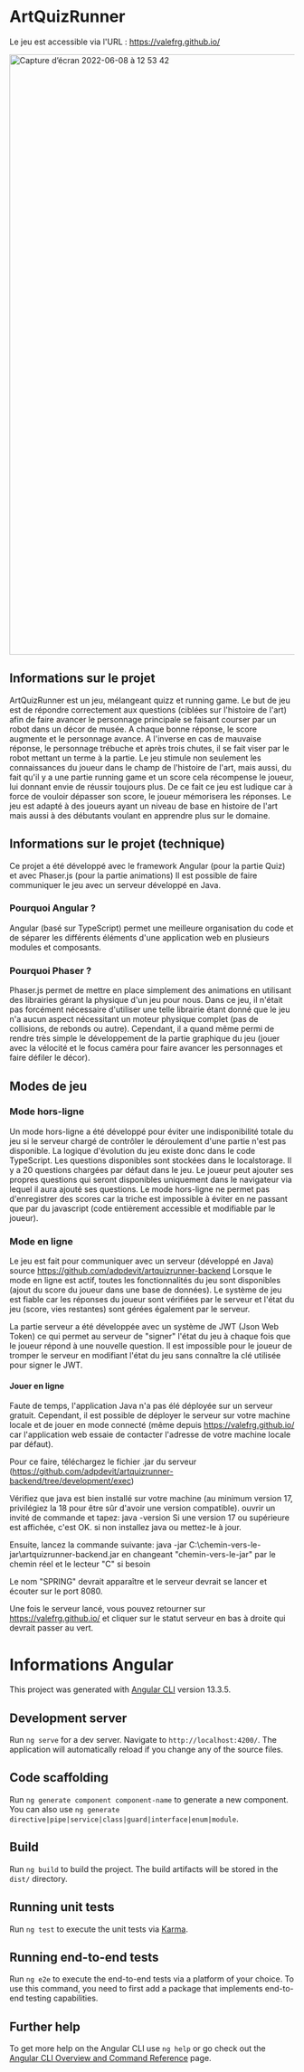 # ArtQuizRunner

Le jeu est accessible via l'URL : https://valefrg.github.io/ 


<img width="1062" alt="Capture d’écran 2022-06-08 à 12 53 42" src="https://user-images.githubusercontent.com/104926647/172599549-9b217fff-1e41-4e5c-9dff-7a048d8b7fc0.png">


## Informations sur le projet 

ArtQuizRunner est un jeu, mélangeant quizz et running game. Le but de jeu est de répondre correctement aux questions (ciblées sur l'histoire de l'art) afin de faire avancer le personnage principale se faisant courser par un robot dans un décor de musée. A chaque bonne réponse, le score augmente et le personnage avance. A l'inverse en cas de mauvaise réponse, le personnage trébuche et après trois chutes, il se fait viser par le robot mettant un terme à la partie.  Le jeu stimule non seulement les connaissances du joueur dans le champ de l'histoire de l'art, mais aussi, du fait qu'il y a une partie running game et un score cela récompense le joueur, lui donnant envie de réussir toujours plus. De ce fait ce jeu est ludique car à force de vouloir dépasser son score, le joueur mémorisera les réponses. Le jeu est adapté à des joueurs ayant un niveau de base en histoire de l'art mais aussi à des débutants voulant en apprendre plus sur le domaine. 

## Informations sur le projet (technique)

Ce projet a été développé avec le framework Angular (pour la partie Quiz) et avec Phaser.js (pour la partie animations)
Il est possible de faire communiquer le jeu avec un serveur développé en Java.

### Pourquoi Angular ?

Angular (basé sur TypeScript) permet une meilleure organisation du code et de séparer les différents éléments d'une application web en plusieurs modules et composants.

### Pourquoi Phaser ?

Phaser.js permet de mettre en place simplement des animations en utilisant des librairies gérant la physique d'un jeu pour nous. Dans ce jeu, il n'était pas forcément
nécessaire d'utiliser une telle librairie étant donné que le jeu n'a aucun aspect nécessitant un moteur physique complet (pas de collisions, de rebonds ou autre). 
Cependant, il a quand même permi de rendre très simple le développement de la partie graphique du jeu (jouer avec la vélocité et le focus caméra 
pour faire avancer les personnages et faire défiler le décor).

## Modes de jeu

### Mode hors-ligne

Un mode hors-ligne a été développé pour éviter une indisponibilité totale du jeu si le serveur chargé de contrôler le déroulement d'une partie n'est pas disponible. La logique d'évolution
du jeu existe donc dans le code TypeScript. Les questions disponibles sont stockées dans le localstorage. Il y a 20 questions chargées par défaut dans le jeu. Le joueur peut ajouter ses propres 
questions qui seront disponibles uniquement dans le navigateur via lequel il aura ajouté ses questions. Le mode hors-ligne ne permet pas d'enregistrer des scores car la triche est impossible à 
éviter en ne passant que par du javascript (code entièrement accessible et modifiable par le joueur).

### Mode en ligne

Le jeu est fait pour communiquer avec un serveur (développé en Java) source https://github.com/adpdevit/artquizrunner-backend
Lorsque le mode en ligne est actif, toutes les fonctionnalités du jeu sont disponibles (ajout du score du joueur dans une base de données). 
Le système de jeu est fiable car les réponses du joueur sont vérifiées par le serveur et l'état du jeu (score, vies restantes) sont gérées
également par le serveur.

La partie serveur a été développée avec un système de JWT (Json Web Token) ce qui permet au serveur de "signer" l'état du jeu à chaque fois que le
joueur répond à une nouvelle question. Il est impossible pour le joueur de tromper le serveur en modifiant l'état du jeu sans connaître la clé
utilisée pour signer le JWT.

#### Jouer en ligne

Faute de temps, l'application Java n'a pas élé déployée sur un serveur gratuit. Cependant, il est possible de déployer le serveur sur votre machine
locale et de jouer en mode connecté (même depuis https://valefrg.github.io/ car l'application web essaie de contacter l'adresse de votre machine locale par défaut).

Pour ce faire, téléchargez le fichier .jar du serveur (https://github.com/adpdevit/artquizrunner-backend/tree/development/exec)

Vérifiez que java est bien installé sur votre machine (au minimum version 17, privilégiez la 18 pour être sûr d'avoir une version compatible).
ouvrir un invité de commande et tapez: java -version Si une version 17 ou supérieure est affichée, c'est OK. si non installez java ou mettez-le à jour.

Ensuite, lancez la commande suivante: java -jar C:\chemin-vers-le-jar\artquizrunner-backend.jar en changeant "chemin-vers-le-jar" par le chemin réel et le lecteur "C" si besoin

Le nom "SPRING" devrait apparaître et le serveur devrait se lancer et écouter sur le port 8080.

Une fois le serveur lancé, vous pouvez retourner sur https://valefrg.github.io/ et cliquer sur le statut serveur en bas à droite qui devrait passer au vert.

# Informations Angular

This project was generated with [Angular CLI](https://github.com/angular/angular-cli) version 13.3.5.

## Development server

Run `ng serve` for a dev server. Navigate to `http://localhost:4200/`. The application will automatically reload if you change any of the source files.

## Code scaffolding

Run `ng generate component component-name` to generate a new component. You can also use `ng generate directive|pipe|service|class|guard|interface|enum|module`.

## Build

Run `ng build` to build the project. The build artifacts will be stored in the `dist/` directory.

## Running unit tests

Run `ng test` to execute the unit tests via [Karma](https://karma-runner.github.io).

## Running end-to-end tests

Run `ng e2e` to execute the end-to-end tests via a platform of your choice. To use this command, you need to first add a package that implements end-to-end testing capabilities.

## Further help

To get more help on the Angular CLI use `ng help` or go check out the [Angular CLI Overview and Command Reference](https://angular.io/cli) page.
